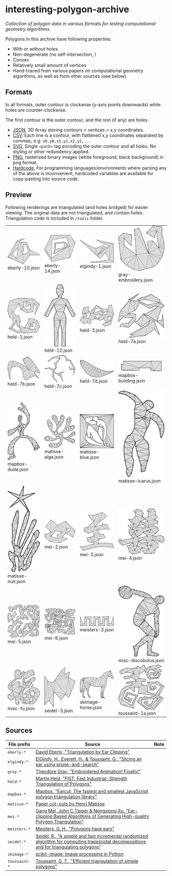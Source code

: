 # interesting-polygon-archive

*Collection of polygon data in various formats for testing computational geometry algorithms.*

Polygons in this archive have following properties:

- With or without holes
- Non-degenerate (no self-intersection, )
- Convex
- Relatively small amount of vertices
- Hand-traced from various papers on computational geometry algorithms, as well as from other sources (see below).

## Formats

In all formats, outer contour is clockwise (y-axis points downwards) while holes are counter-clockwise.

The first contour is the outer contour, and the rest (if any) are holes.

- [JSON](json), 3D Array storing contours > vertices > x,y coordinates.
- [CSV](csv), Each line is a contour, with flattened x,y coordinates separated by commas, e.g. `x0,y0,x1,y1,x2,y2,...`
- [SVG](svg), Single `<path>` tag encoding the outer contour and all holes. No styling or other redundency applied.
- [PNG](png), rasterized binary images (white foreground, black background) in png format.
- [Hardcode](hardcode), For programming languages/environments where parsing any of the above is inconvenient, hardcoded variables are available for copy-pasting into source code.


## Preview

Following renderings are triangulated (and holes bridged) for easier viewing. The original data are not triangulated, and contain holes. Triangulation code is included in `/tools` folder.

|  |  |   |   |
|---|---|---|---|
| ![](render/eberly-10.svg) eberly-10.json | ![](render/eberly-14.svg) eberly-14.json | ![](render/elgindy-1.svg) elgindy-1.json | ![](render/gray-embroidery.svg) gray-embroidery.json |
| ![](render/held-1.svg) held-1.json | ![](render/held-12.svg) held-12.json | ![](render/held-3.svg) held-3.json | ![](render/held-7a.svg) held-7a.json |
| ![](render/held-7b.svg) held-7b.json | ![](render/held-7c.svg) held-7c.json | ![](render/held-7d.svg) held-7d.json | ![](render/mapbox-building.svg) mapbox-building.json |
| ![](render/mapbox-dude.svg) mapbox-dude.json | ![](render/matisse-alga.svg) matisse-alga.json | ![](render/matisse-blue.svg) matisse-blue.json | ![](render/matisse-icarus.svg) matisse-icarus.json |
| ![](render/matisse-nuit.svg) matisse-nuit.json | ![](render/mei-2.svg) mei-2.json | ![](render/mei-3.svg) mei-3.json | ![](render/mei-4.svg) mei-4.json |
| ![](render/mei-5.svg) mei-5.json | ![](render/mei-6.svg) mei-6.json | ![](render/meisters-3.svg) meisters-3.json | ![](render/misc-discobolus.svg) misc-discobolus.json |
| ![](render/misc-fu.svg) misc-fu.json | ![](render/seidel-3.svg) seidel-3.json | ![](render/skimage-horse.svg) skimage-horse.json | ![](render/toussaint-1a.svg) toussaint-1a.json |
 
## Sources

| File prefix | Source | Note |
|---|---|---|
| `eberly-*` | [David Eberly, "Triangulation by Ear Clipping"](https://www.geometrictools.com/Documentation/TriangulationByEarClipping.pdf) | |
| `elgindy-*` | [ElGindy, H., Everett, H., & Toussaint, G., "Slicing an ear using prune-and-search"](https://www.sciencedirect.com/science/article/pii/016786559390141Y) | |
| `gray-*` | [Theodore Gray, "Embroidered Animation! Finally!"](http://home.theodoregray.com/stitchblog/2015/7/10/embroidered-animation-finally) | |
| `held-*` | [Martin Held, "FIST: Fast Industrial-Strength Triangulation of Polygons"](http://citeseerx.ist.psu.edu/viewdoc/download?doi=10.1.1.49.3013&rep=rep1&type=pdf) | |
| `mapbox-*` | [Mapbox, "Earcut: The fastest and smallest JavaScript polygon triangulation library"](https://github.com/mapbox/earcut) | |
| `matisse-*` | [Paper cut-outs by Henri Matisse](https://en.wikipedia.org/wiki/Henri_Matisse) | |
| `mei-*` | [Gang Mei, John C.Tipper & Nengxiong Xu, "Ear-clipping Based Algorithms of Generating High-quality Polygon Triangulation"](https://arxiv.org/pdf/1212.6038.pdf) | |
| `meisters-*` | [Meisters, G. H., "Polygons have ears"](https://digitalcommons.unl.edu/cgi/viewcontent.cgi?article=1053&context=mathfacpub) | |
| `seidel-*` | [Seidel, R., "A simple and fast incremental randomized algorithm for computing trapezoidal decompositions and for triangulating polygons"](https://www.cs.princeton.edu/courses/archive/fall05/cos528/handouts/A%20Simple%20and%20fast.pdf) | |
| `skimage-*` | [scikit-image: Image processing in Python](https://scikit-image.org/docs/stable/api/skimage.data.html) | |
| `toussaint-*` | [Toussaint, G. T., "Efficient triangulation of simple polygons"](http://asignatura.us.es/fgcitig/Articulos/14-Efficient%20Triangulation%20of%20Simple%20Polygons.pdf) | |